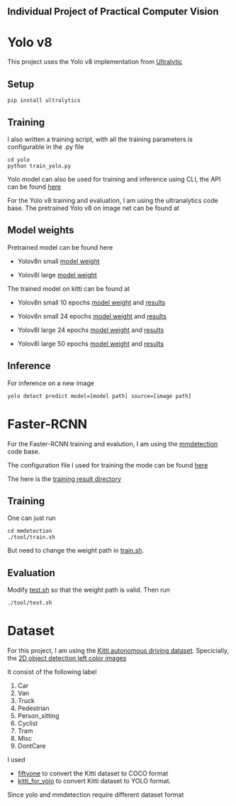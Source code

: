## Individual Project of Practical Computer Vision

# Yolo v8
This project uses the Yolo v8 implementation from [Ultralytic](https://docs.ultralytics.com/)
## Setup
```
pip install ultralytics
```
## Training

I also written a training script, with all the training parameters is configurable in the .py file

```
cd yolo
python train_yolo.py
```
Yolo model can also be used for training and inference using CLI, the API can be found [here](https://docs.ultralytics.com/)

For the Yolo v8 training and evaluation, I am using the ultranalytics code base.
The pretrained Yolo v8 on image net can be found at 

## Model weights

Pretrained model can be found here

- Yolov8n small [model weight](./yolo/yolov8n.pt)

- Yolov8l large [model weight](./yolo/yolov8l.pt)

The trained model on kitti can be found at

- Yolov8n small 10 epochs [model weight](./yolo/kitti_10_small/train/weights/best.pt) and [results](./yolo/kitti_10_small/train)

- Yolov8n small 24 epochs [model weight](./yolo/kitti_24_small/train2/weights/best.pt) and [results](./yolo/kitti_24_small/train)

- Yolov8l large 24 epochs [model weight](./yolo/kitti_24_large/train/weights/best.pt) and [results](./yolo/kitti_24_large/train)

- Yolov8l large 50 epochs [model weight](./yolo/kitti_50_large/train/weights/best.pt) and [results](./yolo/kitti_50_large/train)

## Inference

For inference on a new image
```
yolo detect predict model=[model path] source=[image path]
```

# Faster-RCNN

For the Faster-RCNN training and evalution, I am using the [mmdetection](https://github.com/open-mmlab/mmdetection) code base.

The configuration file I used for training the mode can be found [here](./mmdetection/configs/project/faster_rcnn.py)

The here is the [training result directory](./mmdetection/work_dir/faster_rcnn_r50_fpn_2x_coco_kitti_24_epochs)

## Training

One can just run
```
cd mmdetection
./tool/train.sh
```
But need to change the weight path in [train.sh](./mmdetection/tools/train.sh).

## Evaluation
Modify [test.sh](./mmdetection/tools/test.sh) so that the weight path is valid. Then run
```
./tool/test.sh
```

# Dataset

For this project, I am using the [Kitti autonomous driving dataset](https://www.cvlibs.net/datasets/kitti/). 
Specicially, the [2D object detection left color images](https://s3.eu-central-1.amazonaws.com/avg-kitti/data_object_image_2.zip) 

It consist of the following label

1. Car
2. Van
3. Truck
4. Pedestrian
5. Person_sitting
6. Cyclist
7. Tram
8. Misc
9. DontCare

I used 

- [fiftyone](https://github.com/voxel51/fiftyone) to convert the Kitti dataset to COCO format
- [kitti_for_yolo](https://github.com/oberger4711/kitti_for_yolo) to convert Kitti dataset to YOLO format.

Since yolo and mmdetection require different dataset format


